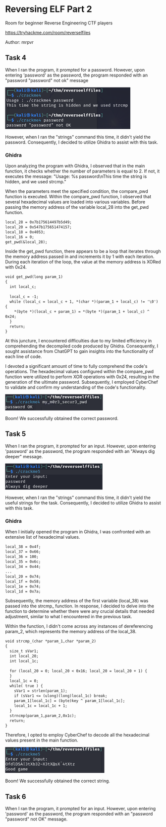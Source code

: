 # Reversing ELF Part 2
Room for beginner Reverse Engineering CTF players

https://tryhackme.com/room/reverselfiles

Author: mrpvr

## Task 4
When I ran the program, it prompted for a password. However, upon entering 'password' as the password, the program responded with an "password "password" not ok" message

![Running Program](/THM/ReversingELF/images/8.PNG)

However, when I ran the "strings" command this time, it didn't yield the password. Consequently, I decided to utilize Ghidra to assist with this task.

### Ghidra
Upon analyzing the program with Ghidra, I observed that in the main function, it checks whether the number of parameters is equal to 2. If not, it executes the message: "Usage: %s password\nThis time the string is hidden, and we used strcmp."

When the parameters meet the specified condition, the compare_pwd function is executed. Within the compare_pwd function, I observed that several hexadecimal values are loaded into various variables. Before passing the memory address of the variable local_28 into the get_pwd function.

```
local_28 = 0x7b175614497b5d49;
local_20 = 0x547b175651474157;
local_18 = 0x4053;
local_16 = 0;
get_pwd(&local_28);
```

Inside the get_pwd function, there appears to be a loop that iterates through the memory address passed in and increments it by 1 with each iteration. During each iteration of the loop, the value at the memory address is XORed with 0x24.

```
void get_pwd(long param_1)
{
  int local_c;
  
  local_c = -1;
  while (local_c = local_c + 1, *(char *)(param_1 + local_c) != '\0') {
    *(byte *)(local_c + param_1) = *(byte *)(param_1 + local_c) ^ 0x24;
  }
  return;
}
```

At this juncture, I encountered difficulties due to my limited efficiency in comprehending the decompiled code produced by Ghidra. Consequently, I sought assistance from ChatGPT to gain insights into the functionality of each line of code.

I devoted a significant amount of time to fully comprehend the code's operations. The hexadecimal values configured within the compare_pwd function were utilized to perform XOR operations with 0x24, resulting in the generation of the ultimate password. Subsequently, I employed CyberChef to validate and confirm my understanding of the code's functionality.

![Flag Captured](/THM/ReversingELF/images/9.PNG)

Boom! We successfully obtained the correct password.

## Task 5
When I ran the program, it prompted for an input. However, upon entering 'password' as the password, the program responded with an "Always dig deeper" message.

![Program Ran](/THM/ReversingELF/images/10.PNG)

However, when I ran the "strings" command this time, it didn't yield the useful strings for the task. Consequently, I decided to utilize Ghidra to assist with this task.

### Ghidra
When I initially opened the program in Ghidra, I was confronted with an extensive list of hexadecimal values.

```
local_38 = 0x4f;
local_37 = 0x66;
local_36 = 100;
local_35 = 0x6c;
local_34 = 0x44;
...
local_20 = 0x74;
local_1f = 0x58;
local_1e = 0x74;
local_1d = 0x7a;
```

Subsequently, the memory address of the first variable (local_38) was passed into the strcmp_ function. In response, I decided to delve into the function to determine whether there were any crucial details that needed adjustment, similar to what I encountered in the previous task.

Within the function, I didn't come across any instances of dereferencing param_2, which represents the memory address of the local_38.

```
void strcmp_(char *param_1,char *param_2)
{
  size_t sVar1;
  int local_20;
  int local_1c;
  
  for (local_20 = 0; local_20 < 0x16; local_20 = local_20 + 1) {
  }
  local_1c = 0;
  while( true ) {
    sVar1 = strlen(param_1);
    if (sVar1 <= (ulong)(long)local_1c) break;
    param_1[local_1c] = (byte)key ^ param_1[local_1c];
    local_1c = local_1c + 1;
  }
  strncmp(param_1,param_2,0x1c);
  return;
}
```

Therefore, I opted to employ CyberChef to decode all the hexadecimal values present in the main function.

![Flag Captured](/THM/ReversingELF/images/11.PNG)

Boom! We successfully obtained the correct string.

## Task 6
When I ran the program, it prompted for an input. However, upon entering 'password' as the password, the program responded with an "password "password" not OK" message.


